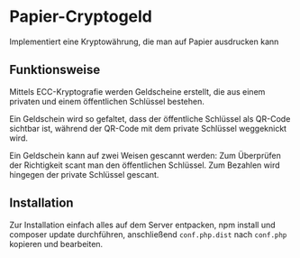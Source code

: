 # Papier-Cryptogeld
Implementiert eine Kryptowährung, die man auf Papier ausdrucken kann

## Funktionsweise
Mittels ECC-Kryptografie werden Geldscheine erstellt, die aus einem privaten und einem öffentlichen Schlüssel bestehen.

Ein Geldschein wird so gefaltet, dass der öffentliche Schlüssel als QR-Code sichtbar ist, während der QR-Code mit dem private Schlüssel weggeknickt wird.

Ein Geldschein kann auf zwei Weisen gescannt werden: Zum Überprüfen der Richtigkeit scant man den öffentlichen Schlüssel. Zum Bezahlen wird hingegen der private Schlüssel gescant.

## Installation
Zur Installation einfach alles auf dem Server entpacken, npm install und composer update durchführen, anschließend `conf.php.dist` nach `conf.php` kopieren und bearbeiten.
